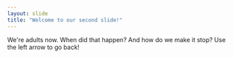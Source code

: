 ```yaml
---
layout: slide
title: "Welcome to our second slide!"
---
```

We're adults now. When did that happen? And how do we make it stop?
Use the left arrow to go back!
